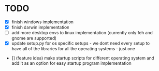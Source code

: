 # TODO

- [x] finish windows implementation
- [x] finish darwin implementation
- [ ] add more desktop envs to linux implementation (currently only feh and gnome are supported)
- [x] update setup.py for os specific setups - we dont need every setup to have all of the libraries for all the operating systems - just one 
- [] (feature idea) make startup scripts for different operating system and add it as an option for easy startup program implementation 
